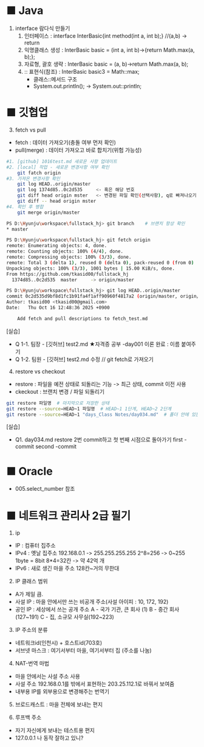# ■ Java

1. interface 람다식 만들기
    1) 인터페이스 : interface InterBasic{int method(int a, int b);}  //(a,b) -> return
    2) 익명클래스 생성 : InterBasic basic = (int a, int b)->{return Math.max(a, b);};
    3) 자료형, 괄호 생략 : InterBasic basic = (a, b)->return Math.max(a, b);
    4) :: 표현식(참조) : InterBasic basic3 = Math::max;
        - 클래스::메서드 구조
        - System.out.println(); -> System.out::println; 



# ■ 깃협업
 3. fetch vs pull
 - fetch : 데이터 가져오기(충돌 여부 먼저 확인)
 - pull(merge) : 데이터 가져오고 바로 합치기(위험 가능성)

```bash
#1. [github] 1016test.md 새로운 사항 업데이트
#2. [local] 작업 - 새로운 변경사항 여부 확인
    git fatch origin
#3. 가져온 변경사항 확인
    git log HEAD..origin/master
    git log 1374d85..0c2d535     <- 혹은 해당 번호
    git diff head origin mster   <- 변경된 파일 확인(선택사항), q로 빠져나오기
    git diff -- head origin mster 
#4. 확인 후 병합
    git merge origin/master     
```

```bash
PS D:\Hyunju\workspace\fullstack_hj> git branch    # 브랜치 항상 확인
* master

PS D:\Hyunju\workspace\fullstack_hj> git fetch origin  
remote: Enumerating objects: 4, done.
remote: Counting objects: 100% (4/4), done.
remote: Compressing objects: 100% (3/3), done.
remote: Total 3 (delta 1), reused 0 (delta 0), pack-reused 0 (from 0)
Unpacking objects: 100% (3/3), 1001 bytes | 15.00 KiB/s, done.
From https://github.com/tkasid00/fullstack_hj
  1374d85..0c2d535  master     -> origin/master                           # 누가 바꿨는지 확인

PS D:\Hyunju\workspace\fullstack_hj> git log HEAD..origin/master          # 변경사항 확인( 1374d85..0c2d535  넣어도 됨)
commit 0c2d535d9bf8d1fc1b91fa4f1aff90960f4817a2 (origin/master, origin/HEAD)
Author: tkasid00 <tkasid00@gmail.com>
Date:   Thu Oct 16 12:48:36 2025 +0900

    Add fetch and pull descriptions to fetch_test.md
```

[실습]
- Q 1-1. 팀장 - [깃허브] test2.md 
        ★자격증 공부
        -day001 이론 완료 : 이름 붙여주기
- Q 1-2. 팀원 - [깃허브] test2.md 수정 // git fetch로 가져오기


4. restore vs checkout
- restore :  파일을 예전 상태로 되돌리는 기능 -> 최근 상태, commit 이전 사용
- ckeckout : 브랜치 변경 / 파일 되돌리기

```bash
git restore 파일명  # 마지막으로 저장한 상태
git restore --source=HEAD~1 파일명  # HEAD~1 1단계, HEAD~2 2단계
git restore --source=HEAD~1 "days_Class Notes/day034.md"  # 폴더 안에 있는 경우 폴더와 파일 ""로 묶어서 표시
```
[실습]
- Q1. day034.md restore 2번 commit하고 첫 번째 시점으로 돌아가기
first -commit
second -commit 



# ■ Oracle
- 005.select_number 참조


# ■ 네트워크 관리사 2급 필기

1. ip
- IP : 컴퓨터 집주소
- IPv4 : 옛날 집주소 
    192.168.0.1 -> 255.255.255.255
    2^8=256 -> 0~255
    1byte = 8bit
    8*4=32칸 -> 약 42억 개
- IPv6 : 새로 생긴 마을 주소
    128칸~거의 무한대 

2. IP 클래스 범위
- A가 제일 큼.
- 사설 IP : 마을 안에서만 쓰는 비공개 주소(사설 아이피 : 10, 172, 192)
- 공인 IP : 세상에서 쓰는 공개 주소
        A - 국가 기관, 큰 회사 (1)
        B - 중간 회사 (127~191)
        C - 집, 소규모 사무실(192~223)

3. IP 주소의 분류
- 네트워크id(인천시) + 호스트id(703호)
- 서브넷 마스크 :  여기서부터 마을, 여기서부터 집 (주소를 나눔)

4. NAT-번역 마법
- 마을 안에서는 사설 주소 사용 
- 사설 주소 192.168.0.1를 밖에서 표현하는 203.25.112.1로 바꿔서 보여줌
- 내부용 IP를 외부용으로 변경해주는 번역기

5. 브로드캐스트 : 마을 전체에 보내는 편지

6. 루프백 주소 
- 자기 자신에게 보내는 테스트용 편지
- 127.0.0.1 나 동작 잘하고 있니?


